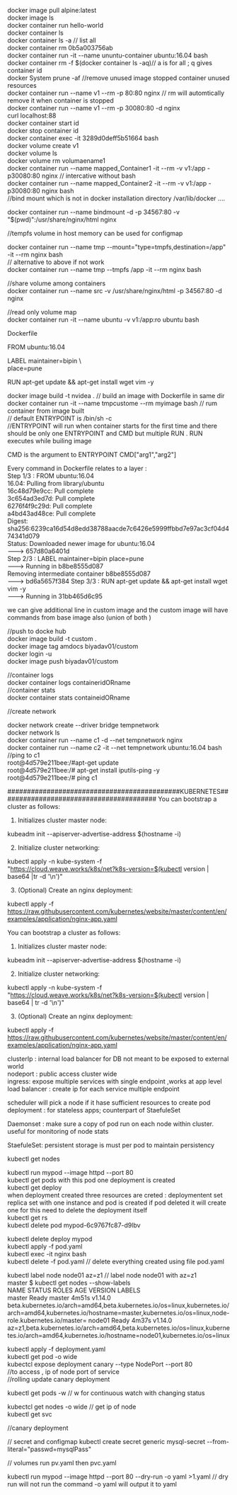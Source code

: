 docker image pull alpine:latest  
docker image ls  
docker container run hello-world  
docker container ls  
docker container ls -a // list all   
docker container rm 0b5a003756ab  
docker container run -it --name ununtu-container ubuntu:16.04 bash  
docker container rm -f $(docker container ls -aq)// a is for all ; q gives container id  
docker System prune -af //remove unused image stopped container unused resources  
docker container run --name v1 --rm -p 80:80 nginx // rm will automtically remove it when container is stopped  
docker container run --name v1 --rm -p 30080:80 -d nginx  
curl localhost:88  
docker container start id  
docker stop container id  
docker container exec -it 3289d0deff5b51664 bash  
docker volume create  v1  
docker volume ls  
docker volume rm volumaename1  
docker container run --name mapped_Container1 -it --rm -v v1:/app -p30080:80 nginx // intercative without bash  
docker container run --name mapped_Container2 -it --rm -v v1:/app -p30080:80 nginx bash  
//bind mount which is not in docker installation directory /var/lib/docker ....  

docker container run --name bindmount -d -p 34567:80 -v "$(pwd)":/usr/share/nginx/html nginx  

//tempfs volume in host memory can be used for configmap  

docker container run --name tmp --mount="type=tmpfs,destination=/app" -it --rm nginx bash  
// alternative to above if not work  
docker container run --name tmp --tmpfs /app -it --rm nginx bash  

//share volume among containers  
docker container run --name src -v /usr/share/nginx/html -p 34567:80 -d nginx  

//read only volume map  
docker container run -it --name ubuntu -v v1:/app:ro ubuntu bash  



Dockerfile  

FROM ubuntu:16.04  

LABEL maintainer=bipin \  
      place=pune

RUN apt-get update && apt-get install wget vim -y  

docker image build -t nvidea . // build an image with Dockerfile in same dir
docker container run -it --name tmpcustome --rm myimage bash  // rum container from image built  
// default ENTRYPOINT is /bin/sh -c  
//ENTRYPOINT will run when container starts for the first time and there should be only one ENTRYPOINT and CMD  but multiple RUN . RUN executes while builing image  

CMD is the argument to ENTRYPOINT CMD["arg1","arg2"]  

Every command in Dockerfile relates to a layer :  
Step 1/3 : FROM ubuntu:16.04  
16.04: Pulling from library/ubuntu  
16c48d79e9cc: Pull complete  
3c654ad3ed7d: Pull complete  
6276f4f9c29d: Pull complete  
a4bd43ad48ce: Pull complete  
Digest: sha256:6239ca16d54d8edd38788aacde7c6426e5999ffbbd7e97ac3cf04d474341d079  
Status: Downloaded newer image for ubuntu:16.04  
 ---> 657d80a6401d  
Step 2/3 : LABEL maintainer=bipin       place=pune  
 ---> Running in b8be8555d087  
Removing intermediate container b8be8555d087  
 ---> bd6a5657f384
Step 3/3 : RUN apt-get update && apt-get install wget vim -y  
 ---> Running in 31bb465d6c95  
 
 
 we can give additional line in custom image and the custom image will have commands from base image also (union of both )  
 
 //push to docke hub  
 docker image  build -t custom .  
 docker image tag amdocs biyadav01/custom  
 docker login -u  
 docker image push biyadav01/custom  
 
 //container logs  
 docker container logs containeridORname  
 //container stats  
 docker container stats containeidORname  
 
 //create network  
 
docker network create --driver bridge tempnetwork  
docker network ls  
docker container run --name c1 -d --net tempnetwork nginx  
docker container run --name c2 -it  --net tempnetwork ubuntu:16.04 bash //ping to c1  
root@4d579e211bee:/#apt-get update  
root@4d579e211bee:/# apt-get install iputils-ping -y  
root@4d579e211bee:/# ping c1  

                 
############################################KUBERNETES########################################
You can bootstrap a cluster as follows:

 1. Initializes cluster master node:  

 kubeadm init --apiserver-advertise-address $(hostname -i)  


 2. Initialize cluster networking:  

 kubectl apply -n kube-system -f \
    "https://cloud.weave.works/k8s/net?k8s-version=$(kubectl version | base64 |tr -d '\n')"  


 3. (Optional) Create an nginx deployment:  

 kubectl apply -f https://raw.githubusercontent.com/kubernetes/website/master/content/en/examples/application/nginx-app.yaml  
 
 
 
 You can bootstrap a cluster as follows:  

 1. Initializes cluster master node:  

 kubeadm init --apiserver-advertise-address $(hostname -i)  


 2. Initialize cluster networking:  

 kubectl apply -n kube-system -f \
    "https://cloud.weave.works/k8s/net?k8s-version=$(kubectl version | base64 | tr -d '\n')"  


 3. (Optional) Create an nginx deployment:  

 kubectl apply -f https://raw.githubusercontent.com/kubernetes/website/master/content/en/examples/application/nginx-app.yaml  
 
 
 clusterIp : internal load balancer  for DB not meant to be exposed to external world  
 nodeport : public access cluster wide  
 ingress: expose multiple services with single endpoint ,works at app level  
 load balancer : create ip  for each service multiple endpoint  
 
 scheduler will pick a node if it hase sufficient resources to create pod  
 deployment : for stateless  apps; counterpart of StaefuleSet  
 
 Daemonset : make sure a copy of pod run on each node within cluster. useful for monitoring of node stats  
 
 StaefuleSet: persistent storage is must per pod to maintain persistency  
 
 
 kubectl get nodes  
 
 kubectl run mypod --image httpd --port 80  
 kubectl get pods  with this pod one deployment is created  
 kubectl get deploy  
 when deployment created three resources are creted  :  deploymentent set replica set with one instance  and pod is created  if pod deleted it will create one for this need to delete the deployment itself  
 kubectl get rs  
 kubectl delete pod mypod-6c9767fc87-d9lbv  
 
 kubectl delete deploy mypod  
 kubectl apply -f pod.yaml  
 kubectl exec -it nginx bash  
 kubectl delete -f pod.yaml // delete everything created using file pod.yaml  
 
 
 kubectl label node node01 az=z1  // label node node01 with az=z1  
 master $ kubectl get nodes --show-labels  
NAME     STATUS   ROLES    AGE     VERSION   LABELS  
master   Ready    master   4m51s   v1.14.0   beta.kubernetes.io/arch=amd64,beta.kubernetes.io/os=linux,kubernetes.io/arch=amd64,kubernetes.io/hostname=master,kubernetes.io/os=linux,node-role.kubernetes.io/master=
node01   Ready    <none>   4m37s   v1.14.0   az=z1,beta.kubernetes.io/arch=amd64,beta.kubernetes.io/os=linux,kubernetes.io/arch=amd64,kubernetes.io/hostname=node01,kubernetes.io/os=linux

kubectl apply -f deployment.yaml  
kubectl get pod -o wide  
kubectcl expose deployment canary --type NodePort --port 80  
//to access , ip of node port of service  
//rolling update  canary deployment  

kubectl get pods -w // w for continuous watch with changing status  


kubectcl get nodes -o wide // get ip of node  
kubectl get svc  

//canary deployment 


// secret and configmap
kubectl create secret generic mysql-secret --from-literal="passwd=mysqlPass"  

// volumes
run pv.yaml then pvc.yaml

kubectl run mypod --image httpd --port 80 --dry-run -o yaml >1.yaml  // dry run will not run the command -o yaml will output it to yaml
